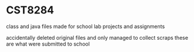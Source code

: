 # CST8284
class and java files made for school lab projects and assignments

accidentally deleted original files and only managed to collect scraps
these are what were submitted to school
